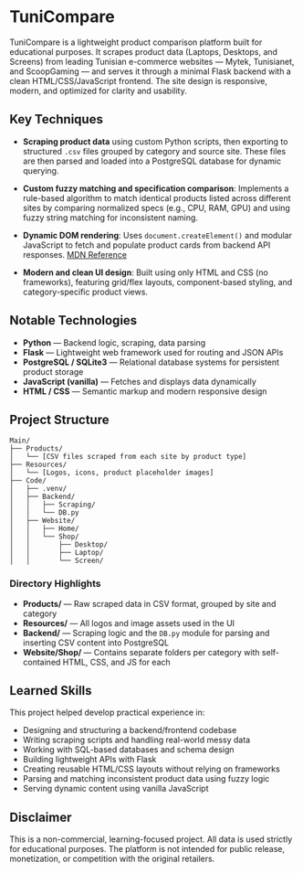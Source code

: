 # TuniCompare

TuniCompare is a lightweight product comparison platform built for educational purposes. It scrapes product data (Laptops, Desktops, and Screens) from leading Tunisian e-commerce websites — Mytek, Tunisianet, and ScoopGaming — and serves it through a minimal Flask backend with a clean HTML/CSS/JavaScript frontend. The site design is responsive, modern, and optimized for clarity and usability.

## Key Techniques

- **Scraping product data** using custom Python scripts, then exporting to structured `.csv` files grouped by category and source site. These files are then parsed and loaded into a PostgreSQL database for dynamic querying.

- **Custom fuzzy matching and specification comparison**: Implements a rule-based algorithm to match identical products listed across different sites by comparing normalized specs (e.g., CPU, RAM, GPU) and using fuzzy string matching for inconsistent naming.

- **Dynamic DOM rendering**: Uses `document.createElement()` and modular JavaScript to fetch and populate product cards from backend API responses. [MDN Reference](https://developer.mozilla.org/en-US/docs/Web/API/Document/createElement)

- **Modern and clean UI design**: Built using only HTML and CSS (no frameworks), featuring grid/flex layouts, component-based styling, and category-specific product views.

## Notable Technologies

- **Python** — Backend logic, scraping, data parsing
- **Flask** — Lightweight web framework used for routing and JSON APIs
- **PostgreSQL / SQLite3** — Relational database systems for persistent product storage
- **JavaScript (vanilla)** — Fetches and displays data dynamically
- **HTML / CSS** — Semantic markup and modern responsive design

## Project Structure

```
Main/
├── Products/
│   └── [CSV files scraped from each site by product type]
├── Resources/
│   └── [Logos, icons, product placeholder images]
├── Code/
│   ├── .venv/
│   ├── Backend/
│   │   ├── Scraping/
│   │   └── DB.py
│   ├── Website/
│   │   ├── Home/
│   │   └── Shop/
│   │       ├── Desktop/
│   │       ├── Laptop/
│   │       └── Screen/
```

### Directory Highlights

- **Products/** — Raw scraped data in CSV format, grouped by site and category
- **Resources/** — All logos and image assets used in the UI
- **Backend/** — Scraping logic and the `DB.py` module for parsing and inserting CSV content into PostgreSQL
- **Website/Shop/** — Contains separate folders per category with self-contained HTML, CSS, and JS for each

## Learned Skills

This project helped develop practical experience in:

- Designing and structuring a backend/frontend codebase
- Writing scraping scripts and handling real-world messy data
- Working with SQL-based databases and schema design
- Building lightweight APIs with Flask
- Creating reusable HTML/CSS layouts without relying on frameworks
- Parsing and matching inconsistent product data using fuzzy logic
- Serving dynamic content using vanilla JavaScript

## Disclaimer

This is a non-commercial, learning-focused project. All data is used strictly for educational purposes. The platform is not intended for public release, monetization, or competition with the original retailers.
